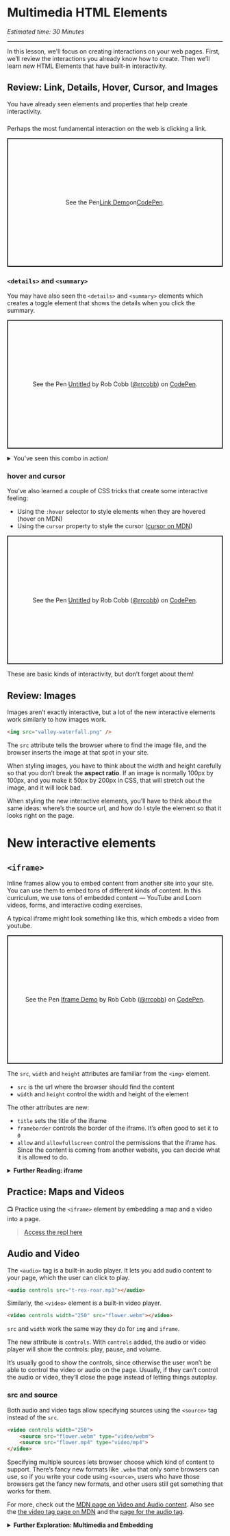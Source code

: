 # Multimedia HTML Elements

*Estimated time: 30 Minutes*

---

In this lesson, we'll focus on creating interactions on your web pages. First, we’ll review the interactions you already know how to create. Then we’ll learn new HTML Elements that have built-in interactivity. 

## Review: Link, Details, Hover, Cursor, and Images

You have already seen elements and properties that help create interactivity.

### <a>

Perhaps the most fundamental interaction on the web is clicking a link.

<p class="codepen" data-height="300" data-default-tab="html,result" data-slug-hash="yLKXBdy" data-user="rrcobb" style="height: 300px; box-sizing: border-box; display: flex; align-items: center; justify-content: center; border: 2px solid; margin: 1em 0; padding: 1em;">
  <span>See the Pen <a href="https://codepen.io/rrcobb/pen/yLKXBdy">
  Link Demo</a>
  on <a href="https://codepen.io">CodePen</a>.</span>
</p>
<script async src="https://cpwebassets.codepen.io/assets/embed/ei.js"></script>

### `<details>` and `<summary>`

You may have also seen the `<details>` and `<summary>` elements which creates a toggle element that shows the details when you click the summary.

<p class="codepen" data-height="300" data-default-tab="html,result" data-slug-hash="MWVogNa" data-user="rrcobb" style="height: 300px; box-sizing: border-box; display: flex; align-items: center; justify-content: center; border: 2px solid; margin: 1em 0; padding: 1em;">
  <span>See the Pen <a href="https://codepen.io/rrcobb/pen/MWVogNa">
  Untitled</a> by Rob Cobb (<a href="https://codepen.io/rrcobb">@rrcobb</a>)
  on <a href="https://codepen.io">CodePen</a>.</span>
</p>
<script async src="https://cpwebassets.codepen.io/assets/embed/ei.js"></script>


<details>
<summary>You've seen this combo in action!</summary>

We use the details and summary components in the lessons to hide away some of the content under a toggle.

There is always more underneath!

</details>


### hover and cursor

You’ve also learned a couple of CSS tricks that create some interactive feeling:

- Using the `:hover` selector to style elements when they are hovered (hover on MDN)
- Using the `cursor` property to style the cursor ([cursor on MDN](https://developer.mozilla.org/en-US/docs/Web/CSS/cursor))

<p class="codepen" data-height="300" data-default-tab="html,result" data-slug-hash="xxWrxKd" data-user="rrcobb" style="height: 300px; box-sizing: border-box; display: flex; align-items: center; justify-content: center; border: 2px solid; margin: 1em 0; padding: 1em;">
  <span>See the Pen <a href="https://codepen.io/rrcobb/pen/xxWrxKd">
  Untitled</a> by Rob Cobb (<a href="https://codepen.io/rrcobb">@rrcobb</a>)
  on <a href="https://codepen.io">CodePen</a>.</span>
</p>
<script async src="https://cpwebassets.codepen.io/assets/embed/ei.js"></script>

These are basic kinds of interactivity, but don’t forget about them!

## Review: Images

Images aren’t exactly interactive, but a lot of the new interactive elements work similarly to how images work.

```html
<img src="valley-waterfall.png" />
```

The `src` attribute tells the browser where to find the image file, and the browser inserts the image at that spot in your site.

When styling images, you have to think about the width and height carefully so that you don’t break the **aspect ratio**. If an image is normally 100px by 100px, and you make it 50px by 200px in CSS, that will stretch out the image, and it will look bad.

When styling the new interactive elements, you’ll have to think about the same ideas: where’s the source url, and how do I style the element so that it looks right on the page.

# New interactive elements

## `<iframe>`

Inline frames allow you to embed content from another site into your site. You can use them to embed tons of different kinds of content. In this curriculum, we use tons of embedded content — YouTube and Loom videos, forms, and interactive coding exercises.

A typical iframe might look something like this, which embeds a video from youtube.

<p class="codepen" data-height="300" data-default-tab="html,result" data-slug-hash="vYRZYYr" data-user="rrcobb" style="height: 300px; box-sizing: border-box; display: flex; align-items: center; justify-content: center; border: 2px solid; margin: 1em 0; padding: 1em;">
  <span>See the Pen <a href="https://codepen.io/rrcobb/pen/vYRZYYr">
  Iframe Demo</a> by Rob Cobb (<a href="https://codepen.io/rrcobb">@rrcobb</a>)
  on <a href="https://codepen.io">CodePen</a>.</span>
</p>
<script async src="https://cpwebassets.codepen.io/assets/embed/ei.js"></script>

The `src`, `width` and `height` attributes are familiar from the `<img>` element. 

- `src` is the url where the browser should find the content
- `width` and `height` control the width and height of the element

The other attributes are new:

- `title` sets the title of the iframe
- `frameborder` controls the border of the iframe. It’s often good to set it to `0`
- `allow` and `allowfullscreen` control the permissions that the iframe has. Since the content is coming from another website, you can decide what it is allowed to do.

<details>
<summary><strong>Further Reading: iframe</strong></summary>

- See the [full documentation for iframe elements on MDN](https://developer.mozilla.org/en-US/docs/Web/HTML/Element/iframe)
- Check out the [page on embedding technologies](https://developer.mozilla.org/en-US/docs/Learn/HTML/Multimedia_and_embedding/Other_embedding_technologies).
- You can also [read more about iframe’s allow attribute on MDN](https://developer.mozilla.org/en-US/docs/Web/HTTP/Feature_Policy/Using_Feature_Policy#the_iframe_allow_attribute).

</details>


## Practice: Maps and Videos

📺 Practice using the `<iframe>` element by embedding a map and a video into a page.

> [Access the repl here](https://replit.com/team/web-foundations-july-2022/Add-Embedded-Videos-and-Maps)

## Audio and Video

The `<audio>` tag is a built-in audio player. It lets you add audio content to your page, which the user can click to play.

```html
<audio controls src="t-rex-roar.mp3"></audio>
```

Similarly, the `<video>` element is a built-in video player.

```html
<video controls width="250" src="flower.webm"></video>
```

`src` and `width` work the same way they do for `img` and `iframe`.

The new attribute is `controls`. With `controls` added, the audio or video player will show the controls: play, pause, and volume. 

It’s usually good to show the controls, since otherwise the user won’t be able to control the video or audio on the page. Usually, if they can’t control the audio or video, they’ll close the page instead of letting things autoplay.

### src and source

Both audio and video tags allow specifying sources using the `<source>` tag instead of the `src`.

```html
<video controls width="250">
    <source src="flower.webm" type="video/webm">
    <source src="flower.mp4" type="video/mp4">
</video>
```

Specifying multiple sources lets browser choose which kind of content to support. There’s fancy new formats like `.webm` that only some browsers can use, so if you write your code using `<source>`, users who have those browsers get the fancy new formats, and other users still get something that works for them.

For more, check out the [MDN page on Video and Audio content](https://developer.mozilla.org/en-US/docs/Learn/HTML/Multimedia_and_embedding/Video_and_audio_content). Also see the [the video tag page on MDN](https://developer.mozilla.org/en-US/docs/Web/HTML/Element/video) and the [page for the audio tag](https://developer.mozilla.org/en-US/docs/Web/HTML/Element/audio).

<details>

<summary><strong>Further Exploration: Multimedia and Embedding</strong></summary>

The [MDN guide on Multimedia and Embedding](https://developer.mozilla.org/en-US/docs/Learn/HTML/Multimedia_and_embedding) covers many ideas related to this lesson in more detail. 

Also note that [the HTML Canvas element](https://developer.mozilla.org/en-US/docs/Web/API/Canvas_API) is used for programmatically drawn content.

</details>
